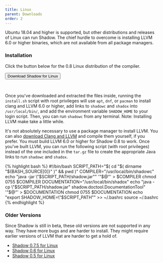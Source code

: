 ```yaml
---
title: Linux
parent: Downloads
order: 2
---
```


Ubuntu 18.04 and higher is supported, but other distributions and releases of Linux can run Shadow. The chief hurdle to overcome is installing LLVM 6.0 or higher binaries, which are not available from all package managers.

### Installation

Click the button below for the 0.8 Linux distribution of the compiler.
<aside>
<form method="get" action="https://github.com/TeamShadow/shadow/releases/download/v0.8-beta/shadow-0.8-linux.tar.gz">
	<button type="submit">Download Shadow for Linux</button>
</form>
<br/>
</aside>


Once you've downloaded and extracted the files inside, running the `install.sh` script with root privileges will use `apt`, `dnf`, or `pacman` to install clang and LLVM 6.0 or higher, add links to `shadowc` and `shadox` into `/usr/local/bin/`, and add the environment variable `SHADOW_HOME` to your login script. Then, you can run `shadowc` from any terminal. Note: Installing LLVM make take a little while.

It's not absolutely necessary to use a package manager to install LLVM. You can also [download Clang and LLVM](https://releases.llvm.org/download.html) and compile them yourself, if you prefer. You must build LLVM 6.0 or higher for Shadow 0.8 to work. Once you've built LLVM, you can run the following script (with root privileges) instead of the one included in the `tar.gz` file to create the appropriate Java links to run `shadowc` and `shadox`.

{% highlight bash %}
#!/bin/bash
SCRIPT_PATH="$( cd "$( dirname "${BASH_SOURCE[0]}" )" && pwd )"
COMPILER="/usr/local/bin/shadowc"
echo "java -jar \"$SCRIPT_PATH/shadow.jar\"" '"$@"' > $COMPILER
chmod 0755 $COMPILER
DOCUMENTATION="/usr/local/bin/shadox"
echo "java -cp \"$SCRIPT_PATH/shadow.jar\" shadow.doctool.DocumentationTool" '"$@"' > $DOCUMENTATION
chmod 0755 $DOCUMENTATION
echo "export SHADOW_HOME=\"$SCRIPT_PATH\"" >> ~/.bashrc
source ~/.bashrc
{% endhighlight %}

### Older Versions

Since Shadow is still in beta, these old versions are not supported in any way. They have more bugs and are harder to install. They might require earlier versions of LLVM that are harder to get a hold of.
- [Shadow 0.7.5 for Linux](https://github.com/TeamShadow/shadow/releases/download/v0.7.5-beta/shadow-0.7.5-linux.tar.gz)
- [Shadow 0.6 for Linux](https://github.com/TeamShadow/shadow/releases/download/v0.6-beta/shadow-0.6-linux.tar.gz)
- [Shadow 0.5 for Linux](https://github.com/TeamShadow/shadow/releases/download/v0.5-beta/shadow-0.5-linux.tar.gz)